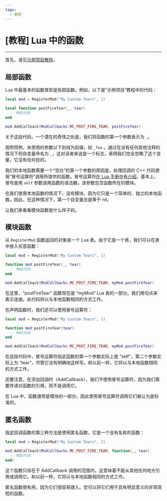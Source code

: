 ```yaml
---
tags:
  - 教程
---
```

# [教程] Lua 中的函数
----

首先，请见[示例项目教程](ExampleProject.md)。

## 局部函数

Lua 中最基本的函数类型是局部函数。例如，以下是“示例项目”教程中的代码：

```lua
local mod = RegisterMod("My Custom Tears", 1)

local function postFireTear(_, tear)
  -- MOD代码
end

mod:AddCallback(ModCallbacks.MC_POST_FIRE_TEAR, postFireTear)
```

关于这段代码，一个潜在的奇怪之处是，我们将函数的第一个参数表示为 `_`。

按照惯例，未使用的参数以下划线为前缀，如 `_foo` 。通过在没有任何其他注释的情况下将自变量命名为 `_`，这对读者来说是一个标志，表明我们完全忽略了这个变量，它没有任何目的。

我们的本地函数需要一个“空白”的第一个参数的原因是，处理回调的 C++ 代码使用“冒号运算符”调用所提供的函数。冒号运算符[在 Lua 手册中有介绍](https://www.lua.org/pil/16.html)。基本上，冒号是用 `self` 参数调用函数的语法糖，该参数包含函数所在的模块。

在我们使用本地函数的情况下，没有模块，因为它只是一个简单的、独立的本地函数。因此，在这种情况下，第一个自变量总是等于 nil。

让我们来看看模块函数是什么样子的。

## 模块函数

从 `RegisterMod` 函数返回的对象是一个 Lua 表。由于它是一个表，我们可以在表中放入任意函数：

```lua
local mod = RegisterMod("My Custom Tears", 1)

function mod.postFireTear(_, tear)
  -- MOD代码
end

mod:AddCallback(ModCallbacks.MC_POST_FIRE_TEAR, myMod.postFireTear)
```
在这里，“postFireTear” 函数现在是 “myMod” Lua 表的一部分。我们用句点来表示连接。此代码将以与本地函数相同的方式工作。

在声明函数时，我们还可以使用冒号运算符：

```lua
local mod = RegisterMod("My Custom Tears", 1)

function mod:postFireTear(tear)
  -- MOD代码
end

mod:AddCallback(ModCallbacks.MC_POST_FIRE_TEAR, myMod.postFireTear)
```

在这段代码中，冒号运算符指定函数的第一个参数实际上是 “self”，第二个参数实际上为 “tear”，尽管它没有明确地这样写。和以前一样，它将以与本地函数相同的方式工作。

还要注意，在添加回调时（AddCallback），我们不使用冒号运算符，因为我们需要传递对函数的引用，而不是调用它。

在 Lua 中，函数通常是模块的一部分，因此使用冒号运算符调用它们被认为是标准的。

## 匿名函数

指定回调函数的第三种方法是使用匿名函数，它是一个没有名称的函数：

```lua
local mod = RegisterMod("My Custom Tears", 1)

mod:AddCallback(ModCallbacks.MC_POST_FIRE_TEAR, function(_, tear)
  -- MOD代码
end)
```

这个函数只存在于 AddCallback 调用的范围内，这意味着不能从其他任何地方引用或调用它。和以前一样，它将以与本地函数相同的方式工作。

匿名函数很有用，因为它们很容易键入。您可以将它们用于具有明显意义的非常简短的函数。